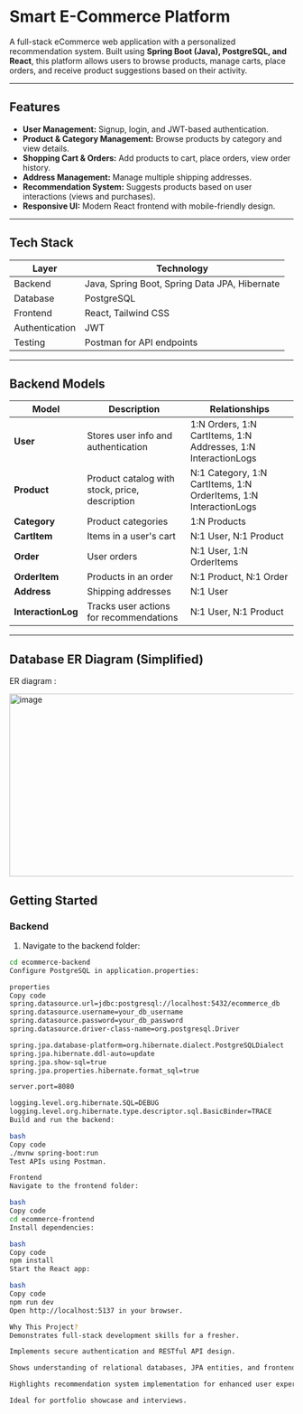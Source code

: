 # Smart E-Commerce Platform

A full-stack eCommerce web application with a personalized recommendation system. Built using **Spring Boot (Java), PostgreSQL, and React**, this platform allows users to browse products, manage carts, place orders, and receive product suggestions based on their activity.

---

## Features

- **User Management:** Signup, login, and JWT-based authentication.  
- **Product & Category Management:** Browse products by category and view details.  
- **Shopping Cart & Orders:** Add products to cart, place orders, view order history.  
- **Address Management:** Manage multiple shipping addresses.  
- **Recommendation System:** Suggests products based on user interactions (views and purchases).  
- **Responsive UI:** Modern React frontend with mobile-friendly design.

---

## Tech Stack

| Layer           | Technology                                   |
|-----------------|----------------------------------------------|
| Backend         | Java, Spring Boot, Spring Data JPA, Hibernate |
| Database        | PostgreSQL                                   |
| Frontend        | React, Tailwind CSS                          |
| Authentication  | JWT                                          |
| Testing         | Postman for API endpoints                     |

---

## Backend Models

| Model            | Description                                     | Relationships |
|------------------|-------------------------------------------------|---------------|
| **User**         | Stores user info and authentication             | 1:N Orders, 1:N CartItems, 1:N Addresses, 1:N InteractionLogs |
| **Product**      | Product catalog with stock, price, description | N:1 Category, 1:N CartItems, 1:N OrderItems, 1:N InteractionLogs |
| **Category**     | Product categories                              | 1:N Products   |
| **CartItem**     | Items in a user's cart                           | N:1 User, N:1 Product |
| **Order**        | User orders                                     | N:1 User, 1:N OrderItems |
| **OrderItem**    | Products in an order                             | N:1 Product, N:1 Order |
| **Address**      | Shipping addresses                               | N:1 User       |
| **InteractionLog** | Tracks user actions for recommendations       | N:1 User, N:1 Product |

---

## Database ER Diagram (Simplified)

ER diagram :

<img width="536" height="324" alt="image" src="https://github.com/user-attachments/assets/e885fce9-2a1b-4c42-9850-dce3798f711f" />


## Getting Started

### Backend

1. Navigate to the backend folder:

```bash
cd ecommerce-backend
Configure PostgreSQL in application.properties:

properties
Copy code
spring.datasource.url=jdbc:postgresql://localhost:5432/ecommerce_db
spring.datasource.username=your_db_username
spring.datasource.password=your_db_password
spring.datasource.driver-class-name=org.postgresql.Driver

spring.jpa.database-platform=org.hibernate.dialect.PostgreSQLDialect
spring.jpa.hibernate.ddl-auto=update
spring.jpa.show-sql=true
spring.jpa.properties.hibernate.format_sql=true

server.port=8080

logging.level.org.hibernate.SQL=DEBUG
logging.level.org.hibernate.type.descriptor.sql.BasicBinder=TRACE
Build and run the backend:

bash
Copy code
./mvnw spring-boot:run
Test APIs using Postman.

Frontend
Navigate to the frontend folder:

bash
Copy code
cd ecommerce-frontend
Install dependencies:

bash
Copy code
npm install
Start the React app:

bash
Copy code
npm run dev
Open http://localhost:5137 in your browser.

Why This Project?
Demonstrates full-stack development skills for a fresher.

Implements secure authentication and RESTful API design.

Shows understanding of relational databases, JPA entities, and frontend-backend integration.

Highlights recommendation system implementation for enhanced user experience.

Ideal for portfolio showcase and interviews.
